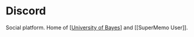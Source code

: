 # Discord

Social platform. Home of [[University of Bayes]] and [[SuperMemo User]].

[//begin]: # "Autogenerated link references for markdown compatibility"
[University of Bayes]: university-of-bayes "University of Bayes"
[//end]: # "Autogenerated link references" 